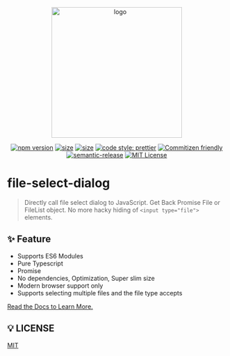 <div align="center">
<img height="300" src="https://tomokimiyauci.github.io/file-select-dialog/cover.png" alt="logo" title="logo">

[![npm version](https://img.shields.io/npm/v/file-select-dialog.svg?style=flat)](https://www.npmjs.com/package/file-select-dialog)
[![size](https://img.shields.io/bundlephobia/min/file-select-dialog)](https://img.shields.io/bundlephobia/min/file-select-dialog)
[![size](https://img.shields.io/npm/dw/file-select-dialog?color=blue)](https://img.shields.io/npm/dw/file-select-dialog?color=blue)
[![code style: prettier](https://img.shields.io/badge/code_style-prettier-ff69b4.svg?style=flat)](https://github.com/prettier/prettier)
[![Commitizen friendly](https://img.shields.io/badge/commitizen-friendly-brightgreen.svg)](http://commitizen.github.io/cz-cli/)
[![semantic-release](https://img.shields.io/badge/%20%20%F0%9F%93%A6%F0%9F%9A%80-semantic--release-e10079.svg)](https://github.com/semantic-release/semantic-release)
[![MIT License](https://img.shields.io/npm/l/file-select-dialog?color=blue&registry_uri=https%3A%2F%2Fregistry.npmjs.com)](https://github.com/TomokiMiyauci/blog/blob/master/LICENSE)

</div>

# file-select-dialog

> Directly call file select dialog to JavaScript.
> Get Back Promise File or FileList object.
> No more hacky hiding of `<input type="file">` elements.

## :sparkles: Feature

- Supports ES6 Modules
- Pure Typescript
- Promise
- No dependencies, Optimization, Super slim size
- Modern browser support only
- Supports selecting multiple files and the file type accepts

[Read the Docs to Learn More.](https://file-select-dialog.vercel.app/)

## :bulb: LICENSE

[MIT](https://github.com/TomokiMiyauci/file-select-dialog/blob/main/LICENSE)
